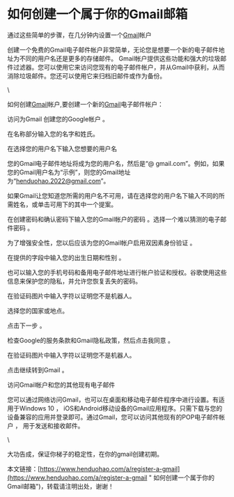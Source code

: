 #  如何创建一个属于你的Gmail邮箱
通过这些简单的步骤，在几分钟内设置一个[Gmail](https://www.henduohao.com/tag/gmail "Gmail是Google的免费网络邮件服务，也是世界上用户量最多的邮箱。")帐户

创建一个免费的Gmail电子邮件帐户非常简单，无论您是想要一个新的电子邮件地址为不同的用户名还是更多的存储邮件。 Gmail帐户提供这些功能和强大的垃圾邮件过滤器。您可以使用它来访问您现有的电子邮件帐户，并从Gmail中获利，从而消除垃圾邮件。您还可以使用它来归档旧邮件或作为备份。

\


如何创建[Gmail](https://gmail.com/)帐户,要创建一个新的[Gmail](https://www.henduohao.com/group/1.html)电子邮件帐户：

访问为Gmail 创建您的Google帐户 。

在名称部分输入您的名字和姓氏。

在选择您的用户名下输入您想要的用户名

您的Gmail电子邮件地址将成为您的用户名，然后是“@ gmail.com”。例如，如果您的Gmail用户名为“示例”，则您的Gmail地址为“henduohao.2022@gmail.com”。

如果Gmail让您知道您所需的用户名不可用，请在选择您的用户名下输入不同的所需姓名，或单击可用下的其中一个提案。

在创建密码和确认密码下输入您的Gmail帐户的密码 。选择一个难以猜测的电子邮件密码 。

为了增强安全性，您以后应该为您的Gmail帐户启用双因素身份验证 。

在提供的字段中输入您的出生日期和性别 。

也可以输入您的手机号码和备用电子邮件地址进行帐户验证和授权。谷歌使用这些信息来保护您的隐私，并允许您恢复丢失的密码。

在验证码图片中输入字符以证明您不是机器人。

选择您的国家或地点。

点击下一步 。

检查Google的服务条款和Gmail隐私政策，然后点击我同意 。

在验证码图片中输入字符以证明您不是机器人。

点击继续转到Gmail 。

访问Gmail帐户和您的其他现有电子邮件

您可以通过网络访问Gmail，也可以在桌面和移动电子邮件程序中进行设置。有适用于Windows 10 ， iOS和Android移动设备的Gmail应用程序。只需下载与您的设备兼容的应用并登录即可。通过Gmail，您可以访问其他现有的POP电子邮件帐户 ， 用于发送和接收邮件。

\


大功告成，保证你梯子的稳定性，在你的gmail创建初期。

本文链接：[https://www.henduohao.com/a/register-a-gmail](https://www.henduohao.com/a/register-a-gmail " 如何创建一个属于你的Gmail邮箱")，转载请注明出处，谢谢！
